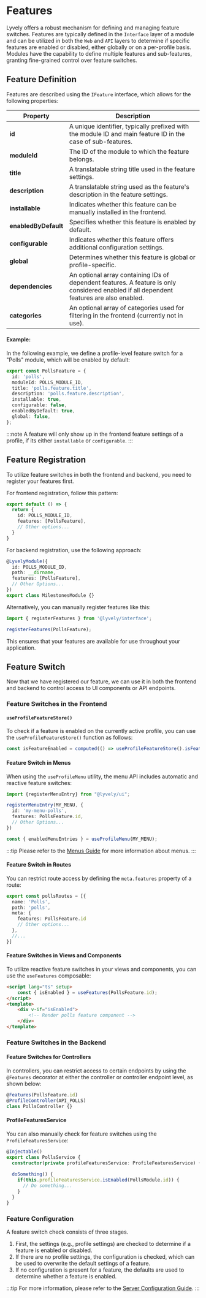 # Features

Lyvely offers a robust mechanism for defining and managing feature switches. Features are typically defined in the 
`Interface` layer of a module and can be utilized in both the `Web` and `API` layers to determine if specific features 
are enabled or disabled, either globally or on a per-profile basis. Modules have the capability to define multiple 
features and sub-features, granting fine-grained control over feature switches.

## Feature Definition

Features are described using the `IFeature` interface, which allows for the following properties:

| Property         | Description                                                                                                                              |
|------------------|------------------------------------------------------------------------------------------------------------------------------------------|
| **id**             | A unique identifier, typically prefixed with the module ID and main feature ID in the case of sub-features.                              |
| **moduleId**         | The ID of the module to which the feature belongs.                                                                                       |
| **title**            | A translatable string title used in the feature settings.                                                                                |
| **description**      | A translatable string used as the feature's description in the feature settings.                                                         |
| **installable**      | Indicates whether this feature can be manually installed in the frontend.                                                                |
| **enabledByDefault** | Specifies whether this feature is enabled by default.                                                                                    |
| **configurable**     | Indicates whether this feature offers additional configuration settings.                                                                 |
| **global**           | Determines whether this feature is global or profile-specific.                                                                           |
| **dependencies**     | An optional array containing IDs of dependent features. A feature is only considered enabled if all dependent features are also enabled. |
| **categories**       | An optional array of categories used for filtering in the frontend (currently not in use).                                               |


#### Example:

In the following example, we define a profile-level feature switch for a "Polls" module, which will be enabled by default:

```typescript
export const PollsFeature = {
  id: 'polls',
  moduleId: POLLS_MODULE_ID,
  title: 'polls.feature.title',
  description: 'polls.feature.description',
  installable: true,
  configurable: false,
  enabledByDefault: true,
  global: false,
};
```

:::note
A feature will only show up in the frontend feature settings of a profile, if its either `installable` or `configurable`.
:::

## Feature Registration

To utilize feature switches in both the frontend and backend, you need to register your features first.

For frontend registration, follow this pattern:

```typescript
export default () => {
  return {
    id: POLLS_MODULE_ID,
    features: [PollsFeature],
    // Other options...
  }
}
```

For backend registration, use the following approach:

```typescript
@LyvelyModule({
  id: POLLS_MODULE_ID,
  path: __dirname,
  features: [PollsFeature],
  // Other Options...
})
export class MilestonesModule {}
```

Alternatively, you can manually register features like this:

```typescript
import { registerFeatures } from '@lyvely/interface';

registerFeatures(PollsFeature);
```

This ensures that your features are available for use throughout your application.

## Feature Switch

Now that we have registered our feature, we can use it in both the frontend and backend to control access to UI 
components or API endpoints.

### Feature Switches in the Frontend

#### `useProfileFeatureStore()`

To check if a feature is enabled on the currently active profile, you can use the `useProfileFeatureStore()`
function as follows:

```typescript
const isFeatureEnabled = computed(() => useProfileFeatureStore().isFeaturesEnabled(PollsFeature.id));
```

#### Feature Switch in Menus

When using the `useProfileMenu`  utility, the menu API includes automatic and reactive feature switches:

```typescript
import {registerMenuEntry} from "@lyvely/ui";

registerMenuEntry(MY_MENU, {
  id: 'my-menu-polls',
  features: PollsFeature.id,
  // Other Options...
})
```

```typescript
const { enabledMenuEntries } = useProfileMenu(MY_MENU);
```

:::tip
Please refer to the [Menus Guide](../ui/menus.md) for more information about menus.
:::

#### Feature Switch in Routes

You can restrict route access by defining the `meta.features` property of a route:

```typescript
export const pollsRoutes = [{
  name: 'Polls',
  path: 'polls',
  meta: {
    features: PollsFeature.id
    // Other options...
  },
  //...
}]
```

#### Feature Switches in Views and Components

To utilize reactive feature switches in your views and components, you can use the `useFeatures` composable:

```html
<script lang="ts" setup>
    const { isEnabled } = useFeatures(PollsFeature.id);
</script>
<template>
    <div v-if="isEnabled">
        <!-- Render polls feature component -->
    </div>
</template>
```

### Feature Switches in the Backend

#### Feature Switches for Controllers

In controllers, you can restrict access to certain endpoints by using the `@Features`  decorator at either the 
controller or controller endpoint level, as shown below:

```typescript
@Features(PollsFeature.id)
@ProfileController(API_POLLS)
class PollsController {}
```

#### ProfileFeaturesService

You can also manually check for feature switches using the `ProfileFeaturesService`:

```typescript
@Injectable()
export class PollsService {
  constructor(private profileFeaturesService: ProfileFeaturesService) {}
  
  doSomething() {
    if(this.profileFeaturesService.isEnabled(PollsModule.id)) {
      // Do something...
    }
  }
}
```

### Feature Configuration

A feature switch check consists of three stages. 

1. First, the settings (e.g., profile settings) are checked to determine 
if a feature is enabled or disabled. 
2. If there are no profile settings, the configuration is checked, which can be used 
to overwrite the default settings of a feature. 
3. If no configuration is present for a feature, the defaults are used to 
determine whether a feature is enabled.

:::tip
For more information, please refer to the [Server Configuration Guide](../../admin/intro/server-configuration.md#features).
:::
